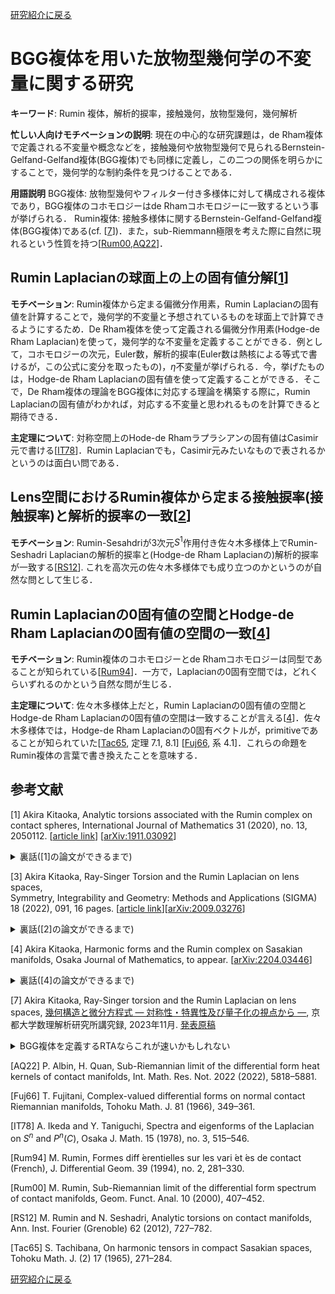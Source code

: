 <a href="{{ '/research_interest' | relative_url }}">研究紹介に戻る</a>

# BGG複体を用いた放物型幾何学の不変量に関する研究
**キーワード**:  Rumin 複体，解析的捩率，接触幾何，放物型幾何，幾何解析

**忙しい人向けモチベーションの説明**: 現在の中心的な研究課題は，de Rham複体で定義される不変量や概念などを，接触幾何や放物型幾何で見られるBernstein-Gelfand-Gelfand複体(BGG複体)でも同様に定義し，この二つの関係を明らかにすることで，幾何学的な制約条件を見つけることである．

**用語説明**
BGG複体: 放物型幾何やフィルター付き多様体に対して構成される複体であり，BGG複体のコホモロジーはde Rhamコホモロジーに一致するという事が挙げられる．
Rumin複体: 接触多様体に関するBernstein-Gelfand-Gelfand複体(BGG複体)である(cf. [[7](#K7)])．また，sub-Riemmann極限を考えた際に自然に現れるという性質を持つ[[Rum00](#Rum00),[AQ22](#AQ22)]．



## Rumin Laplacianの球面上の上の固有値分解[[1](#K1)]

**モチベーション**: Rumin複体から定まる偏微分作用素，Rumin Laplacianの固有値を計算することで，幾何学的不変量と予想されているものを球面上で計算できるようにするため．De Rham複体を使って定義される偏微分作用素(Hodge-de Rham Laplacian)を使って，幾何学的な不変量を定義することができる．例として，コホモロジーの次元，Euler数，解析的捩率(Euler数は熱核による等式で書けるが，この公式に変分を取ったもの)，$\eta$不変量が挙げられる．今，挙げたものは，Hodge-de Rham Laplacianの固有値を使って定義することができる．そこで，De Rham複体の理論をBGG複体に対応する理論を構築する際に，Rumin Laplacianの固有値がわかれば，対応する不変量と思われるものを計算できると期待できる．

**主定理について**: 対称空間上のHode-de Rhamラプラシアンの固有値はCasimir元で書ける[[IT78](#IT78)]．Rumin Laplacianでも，Casimir元みたいなもので表されるかというのは面白い問である．

## Lens空間におけるRumin複体から定まる接触捩率(接触捩率)と解析的捩率の一致[[2](#2)]

**モチベーション**: Rumin-Sesahdriが$3$次元$S^1$作用付き佐々木多様体上でRumin-Seshadri Laplacianの解析的捩率と(Hodge-de Rham Laplacianの)解析的捩率が一致する[[RS12](#RS12)]. これを高次元の佐々木多様体でも成り立つのかというのが自然な問として生じる．



## Rumin Laplacianの$0$固有値の空間とHodge-de Rham Laplacianの$0$固有値の空間の一致[[4](#K4)]

**モチベーション**: Rumin複体のコホモロジーとde Rhamコホモロジーは同型であることが知られている[[Rum94](#Rum94)]．一方で，Laplacianの$0$固有空間では，どれくらいずれるのかという自然な問が生じる．

**主定理について**: 佐々木多様体上だと，Rumin Laplacianの$0$固有値の空間とHodge-de Rham Laplacianの$0$固有値の空間は一致することが言える[[4](#K4)]．佐々木多様体では，Hodge-de Rham Laplacianの$0$固有ベクトルが，primitiveであることが知られていた[[Tac65](#Tac65), 定理 7.1, 8.1] [[Fuj66](#Fuj66), 系 4.1]．これらの命題をRumin複体の言葉で書き換えたことを意味する．

## 参考文献

[<a id="K1">1</a>] Akira Kitaoka, Analytic torsions associated with the Rumin complex on contact spheres, International Journal of Mathematics 31 (2020), no. 13, 2050112.
[[article link](https://www.worldscientific.com/doi/10.1142/S0129167X20501128)]
[[arXiv:1911.03092](https://arxiv.org/abs/1911.03092)]

<details><summary>裏話([1]の論文ができるまで)</summary>

修士の頃に始めた研究である．Rumin複体を使って定義される偏微分作用素として，Rumin Laplacianの他に，Rumin-Seshadri Laplacianがある．目標として，Rumin-Sesahdriが$3$次元$S^1$作用付き佐々木多様体上でRumin-Seshadri Laplacianの解析的捩率と(Hodge-de Rham Laplacianの)解析的捩率が一致するから，高次元の佐々木多様体でも証明できると思って研究を始めた．修士2年の8月にRumin-Seshadri Laplacianの固有値を球面上で計算できた．そこで，解析的捩率に対応するものを計算したら，解析的捩率と一致せず，なぜずれるのか，わからなかった．指導教員である平地先生に相談したところ**「定義を見返すのです」**というアドバイスが印象的で，定義をみなおしたら，博士1年の8月に，Rumin Laplacianの球面上の固有値がシンプルな式で書ける事に気づき，Rumin Laplacianの解析的捩率と(Hodge-de Rham Laplacianの)解析的捩率のズレを計算することができた．
</details>

[<a id="K3">3</a>] Akira Kitaoka, Ray-Singer Torsion and the Rumin Laplacian on lens spaces, 	
Symmetry, Integrability and Geometry: Methods and Applications (SIGMA) 18 (2022), 091, 16 pages.
[[article link](https://doi.org/10.3842/SIGMA.2022.091)][[arXiv:2009.03276](https://arxiv.org/abs/2009.03276)]

<details><summary>裏話([2]の論文ができるまで)</summary>

Littlewood-Richardson則を使って，Lens空間上のRuminラプラシアンの固有値を表現論の指標の計算に帰着させたのがポイント．これが博論になった．
</details>

[<a id="K4">4</a>] Akira Kitaoka, Harmonic forms and the Rumin complex on Sasakian manifolds, Osaka Journal of Mathematics, to appear.
[[arXiv:2204.03446](https://arxiv.org/abs/2204.03446)]

<details><summary>裏話([4]の論文ができるまで)</summary>

博士課程の頃にはできていた．とりあえず，論文にしたほうがよいということで書いた．
</details>

[<a id="K7">7</a>] Akira Kitaoka, Ray-Singer torsion and the Rumin Laplacian on lens spaces, [幾何構造と微分方程式 — 対称性・特異性及び量子化の視点から —](https://www.kurims.kyoto-u.ac.jp/~kyodo/kokyuroku/contents/2268.html), 京都大学数理解析研究所講究録, 2023年11月. [発表原稿](https://www.kurims.kyoto-u.ac.jp/~kyodo/kokyuroku/contents/pdf/2268-10.pdf)

<details><summary>BGG複体を定義するRTAならこれが速いかもしれない</summary>

と思っている．
</details>

[<a id="AQ22">AQ22</a>] P. Albin, H. Quan, Sub-Riemannian limit of the differential form heat kernels of contact manifolds, Int. Math. Res. Not. 2022 (2022), 5818–5881.

[<a id="Fuj66">Fuj66</a>] T. Fujitani, Complex-valued differential forms on normal contact Riemannian manifolds, Tohoku Math. J. 81 (1966), 349–361.

[<a id="IT78">IT78</a>] A. Ikeda and Y. Taniguchi, Spectra and eigenforms of the Laplacian on $S^n$ and $P^n(C)$, Osaka J. Math. 15 (1978), no. 3, 515–546.

[<a id="Rum94">Rum94</a>] M. Rumin, Formes diff ́erentielles sur les vari ́et ́es de contact (French), J. Differential Geom. 39 (1994), no. 2, 281–330.

[<a id="Rum94">Rum00</a>] M. Rumin, Sub-Riemannian limit of the differential form spectrum of contact manifolds, Geom. Funct. Anal.
10 (2000), 407–452.

[<a id="RS12">RS12</a>] M. Rumin and N. Seshadri, Analytic torsions on contact manifolds, Ann. Inst. Fourier
(Grenoble) 62 (2012), 727–782.

[<a id="Tac65">Tac65</a>] S. Tachibana, On harmonic tensors in compact Sasakian spaces, Tohoku Math. J. (2) 17 (1965), 271–284.

<a href="{{ '/research_interest' | relative_url }}">研究紹介に戻る</a>